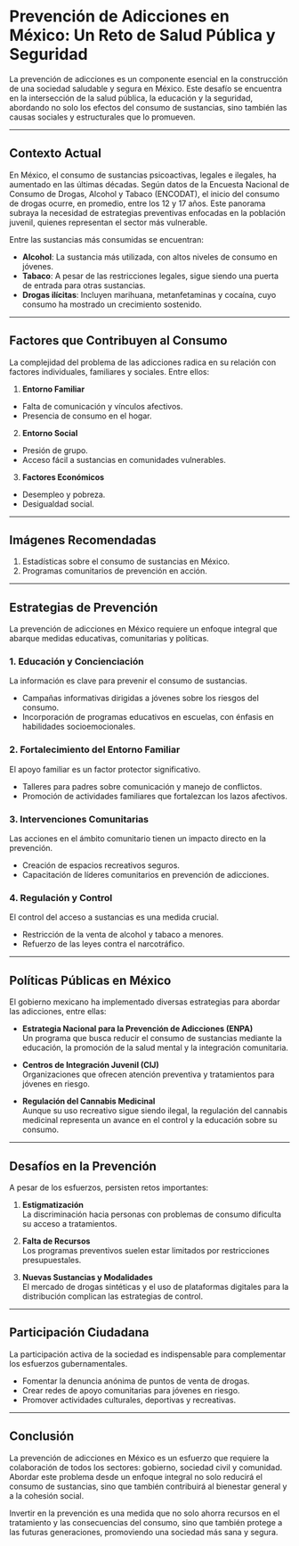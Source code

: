 # Prevención de Adicciones en México: Un Reto de Salud Pública y Seguridad

La prevención de adicciones es un componente esencial en la construcción de una sociedad saludable y segura en México. Este desafío se encuentra en la intersección de la salud pública, la educación y la seguridad, abordando no solo los efectos del consumo de sustancias, sino también las causas sociales y estructurales que lo promueven.

---

## Contexto Actual

En México, el consumo de sustancias psicoactivas, legales e ilegales, ha aumentado en las últimas décadas. Según datos de la Encuesta Nacional de Consumo de Drogas, Alcohol y Tabaco (ENCODAT), el inicio del consumo de drogas ocurre, en promedio, entre los 12 y 17 años. Este panorama subraya la necesidad de estrategias preventivas enfocadas en la población juvenil, quienes representan el sector más vulnerable.

Entre las sustancias más consumidas se encuentran:

- **Alcohol**: La sustancia más utilizada, con altos niveles de consumo en jóvenes.
- **Tabaco**: A pesar de las restricciones legales, sigue siendo una puerta de entrada para otras sustancias.
- **Drogas ilícitas**: Incluyen marihuana, metanfetaminas y cocaína, cuyo consumo ha mostrado un crecimiento sostenido.

---

## Factores que Contribuyen al Consumo

La complejidad del problema de las adicciones radica en su relación con factores individuales, familiares y sociales. Entre ellos:

1. **Entorno Familiar**

- Falta de comunicación y vínculos afectivos.
- Presencia de consumo en el hogar.

2. **Entorno Social**

- Presión de grupo.
- Acceso fácil a sustancias en comunidades vulnerables.

3. **Factores Económicos**

- Desempleo y pobreza.
- Desigualdad social.

---

## Imágenes Recomendadas

1. Estadísticas sobre el consumo de sustancias en México.
2. Programas comunitarios de prevención en acción.

---

## Estrategias de Prevención

La prevención de adicciones en México requiere un enfoque integral que abarque medidas educativas, comunitarias y políticas.

### 1. **Educación y Concienciación**

La información es clave para prevenir el consumo de sustancias.

- Campañas informativas dirigidas a jóvenes sobre los riesgos del consumo.
- Incorporación de programas educativos en escuelas, con énfasis en habilidades socioemocionales.

### 2. **Fortalecimiento del Entorno Familiar**

El apoyo familiar es un factor protector significativo.

- Talleres para padres sobre comunicación y manejo de conflictos.
- Promoción de actividades familiares que fortalezcan los lazos afectivos.

### 3. **Intervenciones Comunitarias**

Las acciones en el ámbito comunitario tienen un impacto directo en la prevención.

- Creación de espacios recreativos seguros.
- Capacitación de líderes comunitarios en prevención de adicciones.

### 4. **Regulación y Control**

El control del acceso a sustancias es una medida crucial.

- Restricción de la venta de alcohol y tabaco a menores.
- Refuerzo de las leyes contra el narcotráfico.

---

## Políticas Públicas en México

El gobierno mexicano ha implementado diversas estrategias para abordar las adicciones, entre ellas:

- **Estrategia Nacional para la Prevención de Adicciones (ENPA)**  
  Un programa que busca reducir el consumo de sustancias mediante la educación, la promoción de la salud mental y la integración comunitaria.

- **Centros de Integración Juvenil (CIJ)**  
  Organizaciones que ofrecen atención preventiva y tratamientos para jóvenes en riesgo.

- **Regulación del Cannabis Medicinal**  
  Aunque su uso recreativo sigue siendo ilegal, la regulación del cannabis medicinal representa un avance en el control y la educación sobre su consumo.

---

## Desafíos en la Prevención

A pesar de los esfuerzos, persisten retos importantes:

1. **Estigmatización**  
   La discriminación hacia personas con problemas de consumo dificulta su acceso a tratamientos.

2. **Falta de Recursos**  
   Los programas preventivos suelen estar limitados por restricciones presupuestales.

3. **Nuevas Sustancias y Modalidades**  
   El mercado de drogas sintéticas y el uso de plataformas digitales para la distribución complican las estrategias de control.

---

## Participación Ciudadana

La participación activa de la sociedad es indispensable para complementar los esfuerzos gubernamentales.

- Fomentar la denuncia anónima de puntos de venta de drogas.
- Crear redes de apoyo comunitarias para jóvenes en riesgo.
- Promover actividades culturales, deportivas y recreativas.

---

## Conclusión

La prevención de adicciones en México es un esfuerzo que requiere la colaboración de todos los sectores: gobierno, sociedad civil y comunidad. Abordar este problema desde un enfoque integral no solo reducirá el consumo de sustancias, sino que también contribuirá al bienestar general y a la cohesión social.

Invertir en la prevención es una medida que no solo ahorra recursos en el tratamiento y las consecuencias del consumo, sino que también protege a las futuras generaciones, promoviendo una sociedad más sana y segura.
